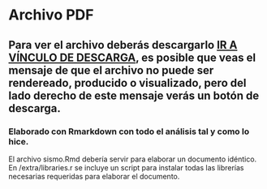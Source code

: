 # Archivo PDF

## Para ver el archivo deberás descargarlo [IR A VÍNCULO DE DESCARGA](sismo.pdf), es posible que veas el mensaje de que el archivo no puede ser rendereado, producido o visualizado, pero del lado derecho de este mensaje verás un botón de descarga.

### Elaborado con Rmarkdown con todo el análisis tal y como lo hice.
El archivo sismo.Rmd debería servir para elaborar un documento idéntico.
En /extra/libraries.r se incluye un script para instalar todas las librerías necesarias requeridas para elaborar el documento.
